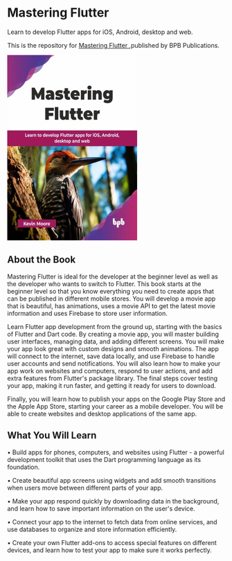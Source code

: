 # Mastering Flutter

Learn to develop Flutter apps for iOS, Android, desktop and web.

This is the repository for [Mastering Flutter
](https://bpbonline.com/products/mastering-flutter?variant=44456678457544),published by BPB Publications.

<img src="9789365899177.jpg">

## About the Book
Mastering Flutter is ideal for the developer at the beginner level as well as the developer who wants to switch to Flutter. This book starts at the beginner level so that you know everything you need to create apps that can be published in different mobile stores. You will develop a movie app that is beautiful, has animations, uses a movie API to get the latest movie information and uses Firebase to store user information.

Learn Flutter app development from the ground up, starting with the basics of Flutter and Dart code. By creating a movie app, you will master building user interfaces, managing data, and adding different screens. You will make your app look great with custom designs and smooth animations. The app will connect to the internet, save data locally, and use Firebase to handle user accounts and send notifications. You will also learn how to make your app work on websites and computers, respond to user actions, and add extra features from Flutter's package library. The final steps cover testing your app, making it run faster, and getting it ready for users to download.

Finally, you will learn how to publish your apps on the Google Play Store and the Apple App Store, starting your career as a mobile developer. You will be able to create websites and desktop applications of the same app.

## What You Will Learn
• Build apps for phones, computers, and websites using Flutter - a powerful development toolkit that uses the Dart programming language as its foundation.

• Create beautiful app screens using widgets and add smooth transitions when users move between different parts of your app.

• Make your app respond quickly by downloading data in the background, and learn how to save important information on the user's device.

• Connect your app to the internet to fetch data from online services, and use databases to organize and store information efficiently.

• Create your own Flutter add-ons to access special features on different devices, and learn how to test your app to make sure it works perfectly.
